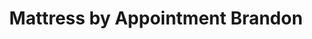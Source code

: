 ---
title: "Mattress by Appointment Brandon"
url: /brandon/mattress-by-appointment-brandon/
shop: Betten
---